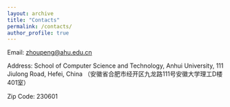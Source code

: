 ```yaml
---
layout: archive
title: "Contacts"
permalink: /contacts/
author_profile: true
---
```

<!-- Google tag (gtag.js) -->
<script async src="https://www.googletagmanager.com/gtag/js?id=G-T0S164QJL9"></script>
<script>
  window.dataLayer = window.dataLayer || [];
  function gtag(){dataLayer.push(arguments);}
  gtag('js', new Date());

  gtag('config', 'G-T0S164QJL9');
</script>
Email: zhoupeng@ahu.edu.cn

Address: School of Computer Science and Technology, Anhui University, 111 Jiulong Road, Hefei, China 
         （安徽省合肥市经开区九龙路111号安徽大学理工D楼401室）

Zip Code: 230601





